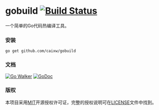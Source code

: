 gobuild [![Build Status](https://travis-ci.org/caixw/gobuild.svg?branch=master)](https://travis-ci.org/caixw/gobuild)
======

一个简单的Go代码热编译工具。


### 安装

```shell
go get github.com/caixw/gobuild
```


### 文档

[![Go Walker](http://gowalker.org/api/v1/badge)](http://gowalker.org/github.com/caixw/gobuild)
[![GoDoc](https://godoc.org/github.com/caixw/gobuild?status.svg)](https://godoc.org/github.com/caixw/gobuild)


### 版权

本项目采用[MIT](http://opensource.org/licenses/MIT)开源授权许可证，完整的授权说明可在[LICENSE](LICENSE)文件中找到。
